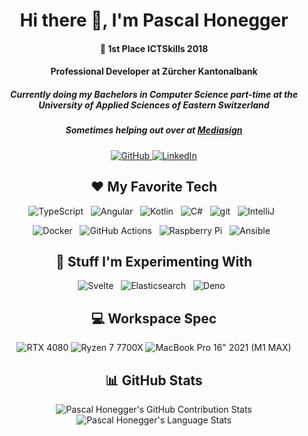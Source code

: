 <h1 align="center">Hi there 👋, I'm Pascal Honegger</h1>

<h4 align="center">🥇 1st Place ICTSkills 2018</h4>
<h4 align="center">Professional Developer at Zürcher Kantonalbank</h4>
<h5 align="center">Currently doing my Bachelors in Computer Science part-time at the University of Applied Sciences of Eastern Switzerland</h5>
<h5 align="center">Sometimes helping out over at <a href="https://mediasign.ch/">Mediasign</a></h5>

<p align="center">
  <a href="https://github.com/PascalHonegger">
    <img src="https://img.shields.io/badge/GitHub-100000?style=for-the-badge&logo=github&logoColor=white" alt="GitHub" />
  </a>
  <a href="https://www.linkedin.com/in/pascal-honegger/">
    <img src="https://img.shields.io/badge/LinkedIn-0077B5?style=for-the-badge&logo=linkedin&logoColor=white" alt="LinkedIn" />
  </a>
</p>

<h2 align="center">❤ My Favorite Tech</h2>

<p align="center">
  <img src="https://img.shields.io/badge/TypeScript-007ACC?style=for-the-badge&logo=typescript&logoColor=white" alt="TypeScript" />&nbsp;&nbsp;
  <img src="https://img.shields.io/badge/Angular-DD0031?style=for-the-badge&logo=angular&logoColor=white" alt="Angular" />&nbsp;&nbsp;
  <img src="https://img.shields.io/badge/Kotlin-A97BFF?&style=for-the-badge&logo=kotlin&logoColor=white" alt="Kotlin" />&nbsp;&nbsp;
  <img src="https://img.shields.io/badge/C%23-239120?style=for-the-badge&logo=c-sharp&logoColor=white" alt="C#" />&nbsp;&nbsp;
  <img src="https://img.shields.io/badge/Git-F05032?style=for-the-badge&logo=git&logoColor=white" alt="git" />&nbsp;&nbsp;
  <img src="https://img.shields.io/badge/IntelliJIDEA-000000.svg?style=for-the-badge&logo=intellij-idea&logoColor=white" alt="IntelliJ" />&nbsp;&nbsp;
</p>

<p align="center">
  <img src="https://img.shields.io/badge/Docker-2CA5E0?style=for-the-badge&logo=docker&logoColor=white" alt="Docker" />&nbsp;&nbsp;
  <img src="https://img.shields.io/badge/GitHub_Actions-2088FF?style=for-the-badge&logo=github-actions&logoColor=white" alt="GitHub Actions" />&nbsp;&nbsp;
  <img src="https://img.shields.io/badge/RASPBERRY%20PI-C51A4A.svg?&style=for-the-badge&logo=raspberry%20pi&logoColor=white" alt="Raspberry Pi" />&nbsp;&nbsp;
  <img src="https://img.shields.io/badge/Ansible-000000?style=for-the-badge&logo=ansible&logoColor=white" alt="Ansible" />&nbsp;&nbsp;
</p>

<h2 align="center">🧪 Stuff I'm Experimenting With</h2>

<p align="center">
  <img src="https://img.shields.io/badge/Svelte-4A4A55?style=for-the-badge&logo=svelte&logoColor=FF3E00" alt="Svelte" />&nbsp;&nbsp;
  <img src="https://img.shields.io/badge/Elastic_Search-005571?style=for-the-badge&logo=elasticsearch&logoColor=white" alt="Elasticsearch" />&nbsp;&nbsp;
	<img src="https://img.shields.io/badge/Deno.JS-white?style=for-the-badge&logo=deno&logoColor=464647" alt="Deno" />&nbsp;&nbsp;
</p>

<h2 align="center">💻 Workspace Spec</h2>
<p align="center">
  <img src="https://img.shields.io/badge/NVIDIA-RTX4080-76B900?style=for-the-badge&logo=nvidia&logoColor=white" alt="RTX 4080" />
  <img src="https://img.shields.io/badge/AMD-Ryzen_7_7700X-ED1C24?style=for-the-badge&logo=amd&logoColor=white" alt="Ryzen 7 7700X" />
  <img src="https://img.shields.io/badge/Apple-MacBook_Pro_16%22_2021_(M1_MAX)-999999?style=for-the-badge&logo=apple&logoColor=white" alt="MacBook Pro 16&quot; 2021 (M1 MAX)" />
</p>

<h2 align="center">📊 GitHub Stats</h2>

<p align="center">
  <!-- https://github.com/anuraghazra/github-readme-stats -->
  <img src="https://github-readme-stats.vercel.app/api?username=PascalHonegger&include_all_commits=true&count_private=true&show_icons=true&line_height=20" alt="Pascal Honegger's GitHub Contribution Stats" />
  <img src="https://github-readme-stats.vercel.app/api/top-langs/?username=PascalHonegger&layout=compact" alt="Pascal Honegger's Language Stats" />
</p>
